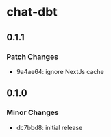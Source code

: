# chat-dbt

## 0.1.1

### Patch Changes

- 9a4ae64: ignore NextJs cache

## 0.1.0

### Minor Changes

- dc7bbd8: initial release
